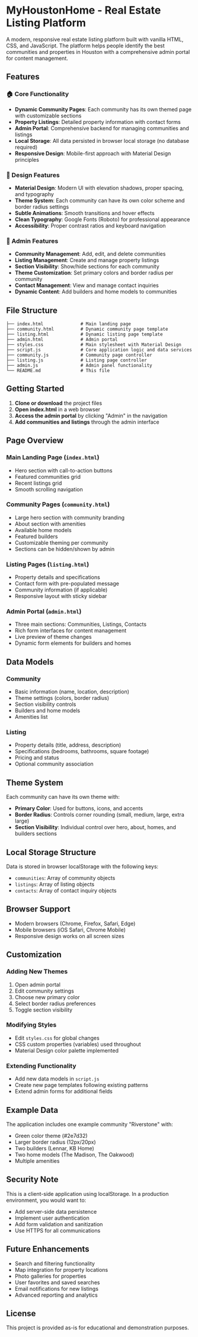 # MyHoustonHome - Real Estate Listing Platform

A modern, responsive real estate listing platform built with vanilla HTML, CSS, and JavaScript. The platform helps people identify the best communities and properties in Houston with a comprehensive admin portal for content management.

## Features

### 🏠 Core Functionality
- **Dynamic Community Pages**: Each community has its own themed page with customizable sections
- **Property Listings**: Detailed property information with contact forms
- **Admin Portal**: Comprehensive backend for managing communities and listings
- **Local Storage**: All data persisted in browser local storage (no database required)
- **Responsive Design**: Mobile-first approach with Material Design principles

### 🎨 Design Features
- **Material Design**: Modern UI with elevation shadows, proper spacing, and typography
- **Theme System**: Each community can have its own color scheme and border radius settings
- **Subtle Animations**: Smooth transitions and hover effects
- **Clean Typography**: Google Fonts (Roboto) for professional appearance
- **Accessibility**: Proper contrast ratios and keyboard navigation

### 🔧 Admin Features
- **Community Management**: Add, edit, and delete communities
- **Listing Management**: Create and manage property listings
- **Section Visibility**: Show/hide sections for each community
- **Theme Customization**: Set primary colors and border radius per community
- **Contact Management**: View and manage contact inquiries
- **Dynamic Content**: Add builders and home models to communities

## File Structure

```
├── index.html              # Main landing page
├── community.html          # Dynamic community page template
├── listing.html            # Dynamic listing page template
├── admin.html              # Admin portal
├── styles.css              # Main stylesheet with Material Design
├── script.js               # Core application logic and data services
├── community.js            # Community page controller
├── listing.js              # Listing page controller
├── admin.js                # Admin panel functionality
└── README.md               # This file
```

## Getting Started

1. **Clone or download** the project files
2. **Open index.html** in a web browser
3. **Access the admin portal** by clicking "Admin" in the navigation
4. **Add communities and listings** through the admin interface

## Page Overview

### Main Landing Page (`index.html`)
- Hero section with call-to-action buttons
- Featured communities grid
- Recent listings grid
- Smooth scrolling navigation

### Community Pages (`community.html`)
- Large hero section with community branding
- About section with amenities
- Available home models
- Featured builders
- Customizable theming per community
- Sections can be hidden/shown by admin

### Listing Pages (`listing.html`)
- Property details and specifications
- Contact form with pre-populated message
- Community information (if applicable)
- Responsive layout with sticky sidebar

### Admin Portal (`admin.html`)
- Three main sections: Communities, Listings, Contacts
- Rich form interfaces for content management
- Live preview of theme changes
- Dynamic form elements for builders and homes

## Data Models

### Community
- Basic information (name, location, description)
- Theme settings (colors, border radius)
- Section visibility controls
- Builders and home models
- Amenities list

### Listing
- Property details (title, address, description)
- Specifications (bedrooms, bathrooms, square footage)
- Pricing and status
- Optional community association

## Theme System

Each community can have its own theme with:
- **Primary Color**: Used for buttons, icons, and accents
- **Border Radius**: Controls corner rounding (small, medium, large, extra large)
- **Section Visibility**: Individual control over hero, about, homes, and builders sections

## Local Storage Structure

Data is stored in browser localStorage with the following keys:
- `communities`: Array of community objects
- `listings`: Array of listing objects
- `contacts`: Array of contact inquiry objects

## Browser Support

- Modern browsers (Chrome, Firefox, Safari, Edge)
- Mobile browsers (iOS Safari, Chrome Mobile)
- Responsive design works on all screen sizes

## Customization

### Adding New Themes
1. Open admin portal
2. Edit community settings
3. Choose new primary color
4. Select border radius preferences
5. Toggle section visibility

### Modifying Styles
- Edit `styles.css` for global changes
- CSS custom properties (variables) used throughout
- Material Design color palette implemented

### Extending Functionality
- Add new data models in `script.js`
- Create new page templates following existing patterns
- Extend admin forms for additional fields

## Example Data

The application includes one example community "Riverstone" with:
- Green color theme (#2e7d32)
- Larger border radius (12px/20px)
- Two builders (Lennar, KB Home)
- Two home models (The Madison, The Oakwood)
- Multiple amenities

## Security Note

This is a client-side application using localStorage. In a production environment, you would want to:
- Add server-side data persistence
- Implement user authentication
- Add form validation and sanitization
- Use HTTPS for all communications

## Future Enhancements

- Search and filtering functionality
- Map integration for property locations
- Photo galleries for properties
- User favorites and saved searches
- Email notifications for new listings
- Advanced reporting and analytics

## License

This project is provided as-is for educational and demonstration purposes. 